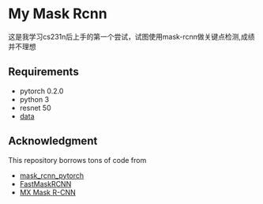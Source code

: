 My Mask Rcnn
===

这是我学习cs231n后上手的第一个尝试，试图使用mask-rcnn做关键点检测,成绩并不理想

Requirements
----
* pytorch 0.2.0
* python 3
* resnet 50
* [data](https://challenger.ai/competition/keypoint/subject)

Acknowledgment
---
This repository borrows tons of code from

* [mask_rcnn_pytorch](https://github.com/felixgwu/mask_rcnn_pytorch)
* [FastMaskRCNN](https://github.com/CharlesShang/FastMaskRCNN)
* [MX Mask R-CNN](https://github.com/TuSimple/mx-maskrcnn)

